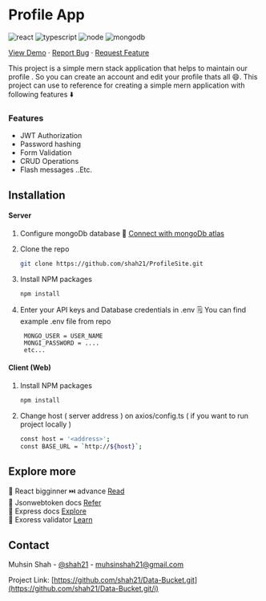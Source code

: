 # Profile App

![react][react-url]
![typescript][types-url]
![node][npm-image]
![mongodb][mongo-url]

<p>
  <a href="https://profilesite01.herokuapp.com/">View Demo</a>
  ·
  <a href="https://github.com/shah21/ProfileSite/issues">Report Bug</a>
  ·
  <a href="https://github.com/shah21/ProfileSite/issues">Request Feature</a>
</p>

This project is a simple mern stack application that helps to maintain our profile . So you can create an account and edit your profile thats all 😄. This project can use to reference for creating a simple mern application with following features ⬇️

### Features
* JWT Authorization
* Password hashing
* Form Validation
* CRUD Operations 
* Flash messages 
..Etc.

## Installation

<h4> Server </h4>

1. Configure mongoDb database 📖 [Connect with mongoDb atlas][mongo-conn]
2. Clone the repo

   ```sh
   git clone https://github.com/shah21/ProfileSite.git
   ```
3. Install NPM packages

   ```sh
   npm install
   ```
4. Enter your API keys and Database credentials in .env 
   🗒️ You can find example .env file from repo
   
   ```JS
    MONGO_USER = USER_NAME
    MONGI_PASSWORD = ....
    etc...
   ```
<h4> Client (Web) </h4> 

1. Install NPM packages

   ```sh
   npm install
   ```
2. Change host ( server address ) on axios/config.ts ( if you want to run project locally )

   ```sh
   const host = '<address>';
   const BASE_URL = `http://${host}`;
   ```   

## Explore more 
🔖 React bigginner ⏭️ advance [Read](https://www.freecodecamp.org/news/learning-react-roadmap-from-scratch-to-advanced-bff7735531b6/) </br>
🔖 Jsonwebtoken docs [Refer](https://www.npmjs.com/package/jsonwebtoken)</br>
🔖 Express docs [Explore](https://expressjs.com/)</br>
🔖 Exoress validator [Learn](https://express-validator.github.io/docs/)
 
 
<!-- CONTACT -->
## Contact

Muhsin Shah - [@shah21](https://twitter.com/MuhsinS07857838?s=09) - muhsinshah21@gmail.com

Project Link: [https://github.com/shah21/Data-Bucket.git](https://github.com/shah21/Data-Bucket.git/i)



[node-js]: https://img.shields.io/badge/node-javascript-green
[npm-image]: https://img.shields.io/badge/node-v12.18.3-green
[mongo-url]: https://img.shields.io/badge/mongodb-v4.4-brightgreen
[react-url]: https://img.shields.io/badge/reactJs-%20v17.0.1-blue
[types-url]: https://img.shields.io/badge/typescript-4.1.5-%236E97CC
[mongo-conn]: https://www.mongodb.com/blog/post/quick-start-nodejs-mongodb--how-to-get-connected-to-your-database
